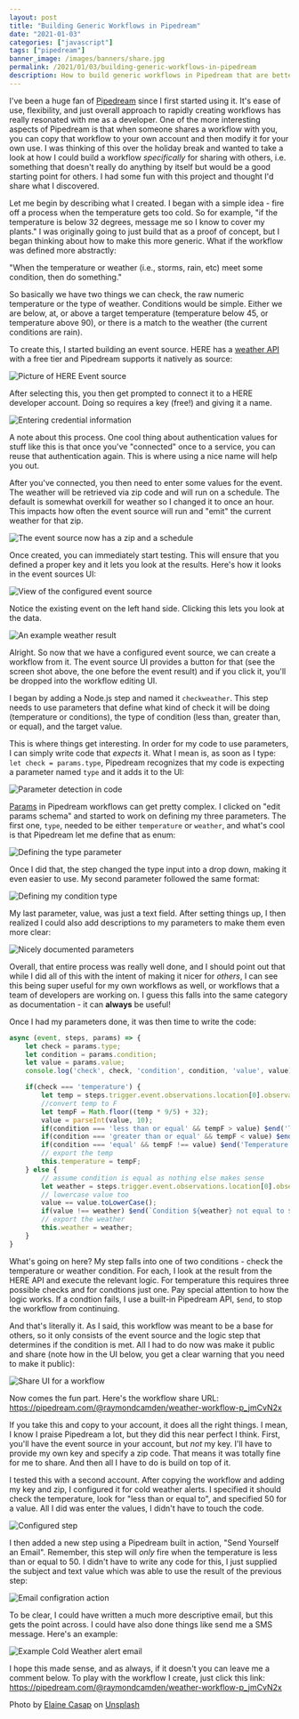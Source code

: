 ```yaml
---
layout: post
title: "Building Generic Workflows in Pipedream"
date: "2021-01-03"
categories: ["javascript"]
tags: ["pipedream"]
banner_image: /images/banners/share.jpg
permalink: /2021/01/03/building-generic-workflows-in-pipedream
description: How to build generic workflows in Pipedream that are better for sharing.
---
```


I've been a huge fan of [Pipedream](https://pipedream.com) since I first started using it. It's ease of use, flexibility, and just overall approach to rapidly creating workflows has really resonated with me as a developer. One of the more interesting
aspects of Pipedream is that when someone shares a workflow with you, you can copy that workflow to your own account and then modify it for your own use. I was thinking of this over the holiday break and wanted to take a look at how I could build a workflow *specifically* for sharing with others, i.e. something that doesn't really do anything by itself but would be a good starting point for others. I had some fun with this project and thought I'd share what I discovered.

Let me begin by describing what I created. I began with a simple idea - fire off a process when the temperature gets too cold. So for example, "if the temperature is below 32 degrees, message me so I know to cover my plants." I was originally going to just build that as a proof of concept, but I began thinking about how to make this more generic. What if the workflow was defined more abstractly:

"When the temperature or weather (i.e., storms, rain, etc) meet some condition, then do something."

So basically we have two things we can check, the raw numeric temperature or the type of weather. Conditions would be simple. Either we are below, at, or above a target temperature (temperature below 45, or temperature above 90), or there is a match to the weather (the current conditions are rain).

To create this, I started building an event source. HERE has a [weather API](https://developer.here.com/documentation/destination-weather/dev_guide/topics/overview.html) with a free tier and Pipedream supports it natively as source:

<p>
<img data-src="https://static.raymondcamden.com/images/2021/01/pd1.png" alt="Picture of HERE Event source" class="lazyload imgborder imgcenter">
</p>

After selecting this, you then get prompted to connect it to a HERE developer account. Doing so requires a key (free!) and giving it a name. 

<p>
<img data-src="https://static.raymondcamden.com/images/2021/01/pd2.png" alt="Entering credential information" class="lazyload imgborder imgcenter">
</p>

A note about this process. One cool thing about authentication values for stuff like this is that once you've "connected" once to a service, you can reuse that authentication again. This is where using a nice name will help you out. 

After you've connected, you then need to enter some values for the event. The weather will be retrieved via zip code and will run on a schedule. The default is somewhat overkill for weather so I changed it to once an hour. This impacts how often the event source will run and "emit" the current weather for that zip.

<p>
<img data-src="https://static.raymondcamden.com/images/2021/01/pd3.png" alt="The event source now has a zip and a schedule" class="lazyload imgborder imgcenter">
</p>

Once created, you can immediately start testing. This will ensure that you defined a proper key and it lets you look at the results. Here's how it looks in the event sources UI: 

<p>
<img data-src="https://static.raymondcamden.com/images/2021/01/pd4.png" alt="View of the configured event source" class="lazyload imgborder imgcenter">
</p>

Notice the existing event on the left hand side. Clicking this lets you look at the data.

<p>
<img data-src="https://static.raymondcamden.com/images/2021/01/pd5.png" alt="An example weather result" class="lazyload imgborder imgcenter">
</p>

Alright. So now that we have a configured event source, we can create a workflow from it. The event source UI provides a button for that (see the screen shot above, the one before the event result) and if you click it, you'll be dropped into the workflow editing UI. 

I began by adding a Node.js step and named it `checkweather`. This step needs to use parameters that define what kind of check it will be doing (temperature or conditions), the type of condition (less than, greater than, or equal), and the target value. 

This is where things get interesting. In order for my code to use parameters, I can simply write code that *expects* it. What I mean is, as soon as I type: `let check = params.type`, Pipedream recognizes that my code is expecting a parameter named `type` and it adds it to the UI:

<p>
<img data-src="https://static.raymondcamden.com/images/2021/01/pd6.png" alt="Parameter detection in code" class="lazyload imgborder imgcenter">
</p>

[Params](https://docs.pipedream.com/workflows/steps/params/) in Pipedream workflows can get pretty complex. I clicked on "edit params schema" and started to work on defining my three parameters. The first one, `type`, needed to be either `temperature` or `weather`, and what's cool is that Pipedream let me define that as enum:

<p>
<img data-src="https://static.raymondcamden.com/images/2021/01/pd7.png" alt="Defining the type parameter" class="lazyload imgborder imgcenter">
</p>

Once I did that, the step changed the type input into a drop down, making it even easier to use. My second parameter followed the same format:

<p>
<img data-src="https://static.raymondcamden.com/images/2021/01/pd8.png" alt="Defining my condition type" class="lazyload imgborder imgcenter">
</p>

My last parameter, value, was just a text field. After setting things up, I then realized I could also add descriptions to my parameters to make them even more clear:

<p>
<img data-src="https://static.raymondcamden.com/images/2021/01/pd9.png" alt="Nicely documented parameters" class="lazyload imgborder imgcenter">
</p>

Overall, that entire process was really well done, and I should point out that while I did all of this with the intent of making it nicer for *others*, I can see this being super useful for my own workflows as well, or workflows that a team of developers are working on. I guess this falls into the same category as documentation - it can **always** be useful!

Once I had my parameters done, it was then time to write the code:

```js
async (event, steps, params) => {
	let check = params.type;
	let condition = params.condition;
	let value = params.value;
	console.log('check', check, 'condition', condition, 'value', value);

	if(check === 'temperature') {
		let temp = steps.trigger.event.observations.location[0].observation[0].temperature;
		//convert temp to F
		let tempF = Math.floor((temp * 9/5) + 32);
		value = parseInt(value, 10);
		if(condition === 'less than or equal' && tempF > value) $end('Temperature not low enough');  
		if(condition === 'greater than or equal' && tempF < value) $end('Temperature not high enough');  
		if(condition === 'equal' && tempF !== value) $end('Temperature not equal'); 
		// export the temp
		this.temperature = tempF;
	} else {
		// assume condition is equal as nothing else makes sense
		let weather = steps.trigger.event.observations.location[0].observation[0].skyDescription.toLowerCase();
		// lowercase value too
		value == value.toLowerCase();
		if(value !== weather) $end(`Condition ${weather} not equal to ${value}`);
		// export the weather
		this.weather = weather;
	}
}
```

What's going on here? My step falls into one of two conditions - check the temperature or weather condition. For each, I look at the result from the HERE API and execute the relevant logic. For temperature this requires three possible checks and for condtions just one. Pay special attention to how the logic works. If a condtion fails, I use a built-in Pipedream API, `$end`, to stop the workflow from continuing. 

And that's literally it. As I said, this workflow was meant to be a base for others, so it only consists of the event source and the logic step that determines if the condition is met. All I had to do now was make it public and share (note how in the UI below, you get a clear warning that you need to make it public):

<p>
<img data-src="https://static.raymondcamden.com/images/2021/01/pd10.png" alt="Share UI for a workflow" class="lazyload imgborder imgcenter">
</p>

Now comes the fun part. Here's the workflow share URL: <https://pipedream.com/@raymondcamden/weather-workflow-p_jmCvN2x>

If you take this and copy to your account, it does all the right things. I mean, I know I praise Pipedream a lot, but they did this near perfect I think. First, you'll have the event source in your account, but *not* my key. I'll have to provide my own key and specify a zip code. That means it was totally fine for me to share. And then all I have to do is build on top of it. 

I tested this with a second account. After copying the workflow and adding my key and zip, I configured it for cold weather alerts. I specified it should check the temperature, look for "less than or equal to", and specified 50 for a value. All I did was enter the values, I didn't have to touch the code.

<p>
<img data-src="https://static.raymondcamden.com/images/2021/01/pd11.png" alt="Configured step" class="lazyload imgborder imgcenter">
</p>

I then added a new step using a Pipedream built in action, "Send Yourself an Email". Remember, this step will *only* fire when the temperature is less than or equal to 50. I didn't have to write any code for this, I just supplied the subject and text value which was able to use the result of the previous step:

<p>
<img data-src="https://static.raymondcamden.com/images/2021/01/pd12.png" alt="Email configration action" class="lazyload imgborder imgcenter">
</p>

To be clear, I could have written a much more descriptive email, but this gets the point across. I could have also done things like send me a SMS message. Here's an example:

<p>
<img data-src="https://static.raymondcamden.com/images/2021/01/pd13.png" alt="Example Cold Weather alert email" class="lazyload imgborder imgcenter">
</p>

I hope this made sense, and as always, if it doesn't you can leave me a comment below. To play with the workflow I create, just click this link: <https://pipedream.com/@raymondcamden/weather-workflow-p_jmCvN2x>

<span>Photo by <a href="https://unsplash.com/@ecasap?utm_source=unsplash&amp;utm_medium=referral&amp;utm_content=creditCopyText">Elaine Casap</a> on <a href="https://unsplash.com/s/photos/share?utm_source=unsplash&amp;utm_medium=referral&amp;utm_content=creditCopyText">Unsplash</a></span>